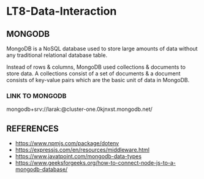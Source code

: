 # LT8-Data-Interaction

## MONGODB

MongoDB is a NoSQL database used to store large amounts of data without any traditional relational database table. 

Instead of rows & columns, MongoDB used collections & documents to store data. A collections consist of a set of documents & a document consists of key-value pairs which are the basic unit of data in MongoDB.


### LINK TO MONGODB

mongodb+srv://larak:<password>@cluster-one.0kjnxst.mongodb.net/

## REFERENCES
- https://www.npmjs.com/package/dotenv
- https://expressjs.com/en/resources/middleware.html
- https://www.javatpoint.com/mongodb-data-types
- https://www.geeksforgeeks.org/how-to-connect-node-js-to-a-mongodb-database/
